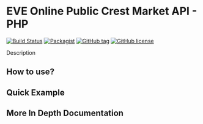 # EVE Online Public Crest Market API - PHP

[![Build Status](https://travis-ci.org/AdamKyle/EvePublicCrest.svg?branch=master)](https://travis-ci.org/AdamKyle/EvePublicCrest)
[![Packagist](https://img.shields.io/packagist/v/evemarket/eve-market-details.svg?style=flat)](https://packagist.org/packages/evemarket/eve-market-details)
[![GitHub tag](https://img.shields.io/github/tag/AdamKyle/EvePublicCrest.svg)]()
[![GitHub license](https://img.shields.io/github/license/AdamKyle/EvePublicCrest.svg)]()

Description

## How to use?

## Quick Example

## More In Depth Documentation

